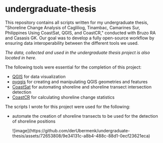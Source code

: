 # undergraduate-thesis
<p>
  This repository contains all scripts written for my undergraduate thesis, "Shoreline Change Analysis of Cagliliog, 
  Tinambac, Camarines Sur, Philippines  Using CoastSat, QGIS, and CoastCR," conducted with 
  Bruzo RA and Casasis GK. Our goal was to develop a fully open-source workflow by ensuring data 
  interoperability between the different tools we used.
</p>

<p>
  <i>The data, collected and used in the undergraduate thesis project is also located in here.</i>
</p>

The following tools were essential for the completion of this project:
<ul>
  <li>
    <a href="https://www.qgis.org/en/site/">QGIS</a> for data visualization
  </li>
  <li>
    <a href="https://qgis.org/pyqgis/master/">pyqgis</a> for creating and manipulating QGIS geometries and features
  </li>
  <li>
    <a href="https://github.com/kvos/CoastSat">CoastSat</a> for automating shoreline and shoreline transect intersection detection
  </li>
  <li>
    <a href="https://github.com/alejandro-gomez/CoastCR">CoastCR</a> for calculating shoreline change statistics
  </li>
</ul>

The scripts I wrote for this project were used for the following:
<ul>
  <li>
      <p>
    automate the creation of shoreline transects to be used for the detection of shoreline positions  
    </p>
    <p>
      ![image](https://github.com/derUbermenk/undergraduate-thesis/assets/72653808/9e34131c-a8b4-488c-88d1-0ecf23621eca)
    </p>
  </li>
</ul>
